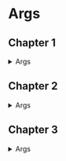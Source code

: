# Args

## Chapter 1
<details>
   <summary>Args</summary>
  
| Version | Arg |
| - | - |
| Season 0 (all) | -noeac |
| Season 1 (all) | -noeac |
| Season 2 (all) | -noeac |
| Season 3 (all) | -noeac |
| Season 4 (all) | -noeac |
| Season 5 (only found 5.0 - 5.10) | -noeac |
| Season 6.10 (could be bugged) | -noeac -fromfl=be -fltoken= |
| Season 7.30 | -noeac -fromfl=be -fltoken=9c69a430i3c1c3d9i3e68A5c |
| Season 7.40 | -noeac -fromfl=be -fltoken=db04e37196g0h6h8e003c19d |
| Season 8.51 | -nobe -fromfl=eac -fltoken=hchc0906bb1bg83c3934fa31 |
| Season 9.30 | -nobe -fromfl=eac -fltoken=c2cdd5fc06cc27fdg7h9aE99 |
| Season 10.40 | -nobe -fromfl=eac -fltoken=h1cdhchd10150221h130eB56 |
  
</details>


## Chapter 2 
<details>
   <summary>Args</summary>
  
| Version | Arg |
| - | - |
| Season 11.00 | |
| Season 11.10 | |
| Season 11.20 | |
| Season 11.30 | |
| Season 11.40 | |
| Season 11.50 | |
| Season 12.00 | |
| Season 12.10 | |
| Season 12.20 | |
| Season 12.30 | |
| Season 12.40 | |
| Season 12.50 | |
| Season 12.60 | |
| Season 12.61 | -nobe -fromfl=eac -fltoken=919348d6add4c4c7c7507e61  |
| Season 13.00 | |
| Season 13.10 | |
| Season 13.20 | |
| Season 13.30 | |
| Season 13.40 | -nobe -fromfl=eac -fltoken=24963ce04b575a5ca65526h0 |
| Season 14.00 | |
| Season 14.10 | |
| Season 14.20 | -nobe -fromfl=eac -fltoken=d909e5f125fdgch8hai3bec4  |
| Season 14.30 | |
| Season 14.40 | |
| Season 14.50 | |
| Season 14.60 | -nobe -fromfl=eac -fltoken=919348d6add4c4c7c7507e61  |
| Season 15.00 | |
| Season 15.10 | |
| Season 15.20 | |
| Season 15.30 | |
| Season 15.40 | |
| Season 15.50 | |
| Season 16.00 | -nobe -fromfl=eac -fltoken=878a539bb09566c116cd776c (i think) |
| Season 16.10 | |
| Season 16.20 | -noeac -fromfl=be -fltoken=7d05d6869798a086b4bb6222 |
| Season 16.30 | -nobe -fromfl=eac -fltoken=07090915f029f53844e002f7 |
| Season 16.40 | -nobe -fromfl=eac -fltoken=424956542ca5057d82823a2a |
| Season 16.50 | -nobe -fromfl=eac -fltoken=03e11719g1bc2cf4254902g8 |
| Season 17.00 | -nobe -fromfl=eac -ftoken=67c57c7da1fa927cb1ad5a00  |
| Season 17.10 | -nobe -fromfl=eac -fltoken=e8eb05fag41046i3hd23c89c |
| Season 17.20 | -nobe -fromfl=eac -fltoken=93a04ba599d35acb76da8178 |
| Season 17.21 | -nobe -fromfl=eac -fltoken=93a04ba599d35acb76da8178 |
| Season 17.30 | -nobe -fromfl=eac -fltoken=77b9908d91e7aa96c6bd6814 |
| Season 17.40 | -nobe -fromfl=eac -fltoken=h0h3i1i20612f615f740eAc0 |
| Season 17.41 | -nobe -fromfl=eac -fltoken=h0h3i1i20612f615f740eAc0 |
| Season 17.50 | -noeac -fromfl=be -fltoken=f2f5f9g5gch03c090812d094 |
| Season 18.00 | -nobe -fromfl=eac -fltoken=a064a6b85c25cbb9ece88D8d |
| Season 18.10 | -noeac -fromfl=be -fltoken=020912211c40g052474d02f1 |
| Season 18.20 | -nobe -fromfl=eac -fltoken=3c836951cd605a77bc8132f4 |
| Season 18.30 | -nobe -fromfl=eac -fltoken=0bg9f435313840a04b5d0Fe0 |
  
</details>

## Chapter 3
<details>
   <summary>Args</summary>
  
| Version | Arg |
| - | - |
| Season 19.00 (all) | -nobe -fromfl=be -caldera=eyJhbGciOiJFUzI1NiIsInR5cCI6IkpXVCJ9.eyJhY2NvdW50X2lkIjoiZmY0YzEyMjQ5NzU5NGI5MGJlMDk1OWYxOGM2NWQwOGIiLCJnZW5lcmF0ZWQiOjE2NDEwOTI1NjUsImNhbGRlcmFHdWlkIjoiODQ0ODdkZmMtMGMxNC00YTUyLWFmYjgtNGY1ZWM5YzQyMjg0IiwiYWNQcm92aWRlciI6IkJhdHRsRXllIiwibm90ZXMiOiIiLCJmYWxsYmFjayI6ZmFsc2V9.E74n07NqNGmPPJ7NnK9EewIIb2Yjj3YP6Ghqrsd2iBe8e-z-ZkUiUwIH0DTd78yB5UDBDXdzOKBdsD0Mdjy5_A |
| Season 20.00 - 20.30 | -nobe -fromfl=be -caldera=eyJhbGciOiJFUzI1NiIsInR5cCI6IkpXVCJ9.eyJhY2NvdW50X2lkIjoiOWM1MDY1MTEwYzdhNGQ3MDk1ODYyZGE1ZWU4MTU5NjIiLCJnZW5lcmF0ZWQiOjE2NDc3ODMxMDcsImNhbGRlcmFHdWlkIjoiYmEwMmEyZWItZWU2NS00NjkxLWIwYWItNjUwMzE0ODRhMTQ3IiwiYWNQcm92aWRlciI6IkVhc3lBbnRpQ2hlYXQiLCJub3RlcyI6IiIsImZhbGxiYWNrIjpmYWxzZX0.U9a2eGUx9bSvc3fg-SQjr87O_vdxBC7GSfoUoIOxBDxeGFGQnSUABVt7lGA_Bq9d-s5mHQRWi6CfjWtUxxMTvA |
| Season 20.40 | -nobe -fromfl=be -caldera=eyJhbGciOiJFUzI1NiIsInR5cCI6IkpXVCJ9.eyJhY2NvdW50X2lkIjoiOWM1MDY1MTEwYzdhNGQ3MDk1ODYyZGE1ZWU4MTU5NjIiLCJnZW5lcmF0ZWQiOjE2NTM0MTQ1MTIsImNhbGRlcmFHdWlkIjoiZDVlYzgyZDMtMjk2ZS00MjMzLWJiYjUtZTA1NmVhZWZkN2YwIiwiYWNQcm92aWRlciI6IkVhc3lBbnRpQ2hlYXQiLCJub3RlcyI6IiIsImZhbGxiYWNrIjpmYWxzZX0.0kL2AHck9ZKLAYDNJaZEVokVPRzJFfC0Gsw0kAx2V1eWnRgOS2m_fMYgSqtkRoli7Pm5mwnKay8kW_RufuoGfA |
| Season 21.00 | -noeac -fromfl=be -caldera=eyJhbGciOiJFUzI1NiIsInR5cCI6IkpXVCJ9.eyJhY2NvdW50X2lkIjoiOWM1MDY1MTEwYzdhNGQ3MDk1ODYyZGE1ZWU4MTU5NjIiLCJnZW5lcmF0ZWQiOjE2NTQ0MzU1MjYsImNhbGRlcmFHdWlkIjoiN2NjMjg0ZmYtMmM3Mi00OGY4LWI4ZTctYTc1MjI2MTdhODczIiwiYWNQcm92aWRlciI6IkJhdHRsRXllIiwibm90ZXMiOiIiLCJmYWxsYmFjayI6ZmFsc2V9.UmtiS1v4hnrxTy-EWv0g0VZna0MSwDspmxg1VOb2PnugFglMY7bU8U9Oh6jt-B9W8IxfFiSlk1jCqLjNuBI6fw |
  
</details>
